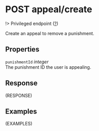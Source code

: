 # <span class="badge badge-light">POST</span> <span class="badge badge-light">appeal/create</span>

!> Privileged endpoint ([?](privileged.md))

Create an appeal to remove a punishment.

## Properties

`punishmentId` *integer*  
The punishment ID the user is appealing.


## Response

(RESPONSE)

## Examples

(EXAMPLES)

